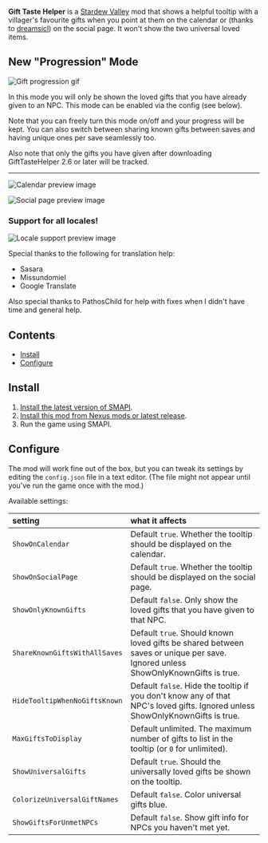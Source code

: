 **Gift Taste Helper** is a [Stardew Valley](http://stardewvalley.net/) mod that shows a helpful
tooltip with a villager's favourite gifts when you point at them on the calendar or (thanks to
[dreamsicl](https://github.com/dreamsicl)) on the social page. It won't show the two universal
loved items.

## New "Progression" Mode

![Gift progression gif](images/progressive_gifts.gif)

In this mode you will only be shown the loved gifts that you have already given to an NPC. This mode can be enabled via the config (see below).

Note that you can freely turn this mode on/off and your progress will be kept. You can also switch between sharing known gifts between saves and having unique ones per save seamlessly too.

Also note that only the gifts you have given after downloading GiftTasteHelper 2.6 or later will be tracked.

---

![Calendar preview image](images/calendar_example.png?raw=true)

![Social page preview image](images/social_page_example.png?raw=true)

### Support for all locales!

![Locale support preview image](images/locale_support.png?raw=true)

Special thanks to the following for translation help:
* Sasara
* Missundomiel
* Google Translate

Also special thanks to PathosChild for help with fixes when I didn't have time and general help.

## Contents
* [Install](#install)
* [Configure](#configure)

## Install
1. [Install the latest version of SMAPI](https://smapi.io/).
2. [Install this mod from Nexus mods or latest release](https://www.nexusmods.com/stardewvalley/mods/21001).
3. Run the game using SMAPI.


## Configure
The mod will work fine out of the box, but you can tweak its settings by editing the `config.json`
file in a text editor. (The file might not appear until you've run the game once with the mod.)

Available settings:

setting           | what it affects
:---------------- | :------------------
`ShowOnCalendar` | Default `true`. Whether the tooltip should be displayed on the calendar.
`ShowOnSocialPage` | Default `true`. Whether the tooltip should be displayed on the social page.
`ShowOnlyKnownGifts` | Default `false`. Only show the loved gifts that you have given to that NPC.
`ShareKnownGiftsWithAllSaves` | Default `true`. Should known loved gifts be shared between saves or unique per save. Ignored unless ShowOnlyKnownGifts is true.
`HideTooltipWhenNoGiftsKnown` | Default `false`. Hide the tooltip if you don't know any of that NPC's loved gifts. Ignored unless ShowOnlyKnownGifts is true.
`MaxGiftsToDisplay` | Default unlimited. The maximum number of gifts to list in the tooltip (or `0` for unlimited).
`ShowUniversalGifts` | Default `true`. Should the universally loved gifts be shown on the tooltip.
`ColorizeUniversalGiftNames` | Default `false`. Color universal gifts blue.
`ShowGiftsForUnmetNPCs` | Default `false`. Show gift info for NPCs you haven't met yet.

